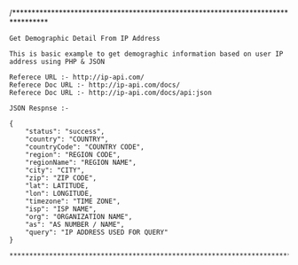 /*********************************************************************************
	
	Get Demographic Detail From IP Address
	
	This is basic example to get demograghic information based on user IP address using PHP & JSON
	
	Referece URL :- http://ip-api.com/
	Referece Doc URL :- http://ip-api.com/docs/
	Referece Doc URL :- http://ip-api.com/docs/api:json
	
	JSON Respnse :-
	
	{
		"status": "success",
		"country": "COUNTRY",
		"countryCode": "COUNTRY CODE",
		"region": "REGION CODE",
		"regionName": "REGION NAME",
		"city": "CITY",
		"zip": "ZIP CODE",
		"lat": LATITUDE,
		"lon": LONGITUDE,
		"timezone": "TIME ZONE",
		"isp": "ISP NAME",
		"org": "ORGANIZATION NAME",
		"as": "AS NUMBER / NAME",
		"query": "IP ADDRESS USED FOR QUERY"
	}
	
	**********************************************************************************/
